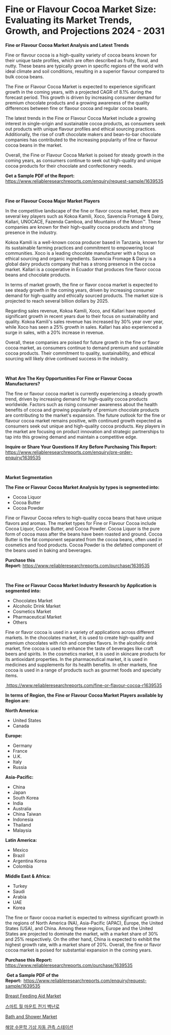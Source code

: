 <p><h1>Fine or Flavour Cocoa Market Size: Evaluating its Market Trends, Growth, and Projections 2024 - 2031</h1></p><p><strong>Fine or Flavour Cocoa Market Analysis and Latest Trends</strong></p>
<p><p>Fine or flavour cocoa is a high-quality variety of cocoa beans known for their unique taste profiles, which are often described as fruity, floral, and nutty. These beans are typically grown in specific regions of the world with ideal climate and soil conditions, resulting in a superior flavour compared to bulk cocoa beans.</p><p>The Fine or Flavour Cocoa Market is expected to experience significant growth in the coming years, with a projected CAGR of 8.1% during the forecast period. This growth is driven by increasing consumer demand for premium chocolate products and a growing awareness of the quality differences between fine or flavour cocoa and regular cocoa beans.</p><p>The latest trends in the Fine or Flavour Cocoa Market include a growing interest in single-origin and sustainable cocoa products, as consumers seek out products with unique flavour profiles and ethical sourcing practices. Additionally, the rise of craft chocolate makers and bean-to-bar chocolate companies has contributed to the increasing popularity of fine or flavour cocoa beans in the market.</p><p>Overall, the Fine or Flavour Cocoa Market is poised for steady growth in the coming years, as consumers continue to seek out high-quality and unique cocoa products for their chocolate and confectionery needs.</p></p>
<p><strong>Get a Sample PDF of the Report:&nbsp;</strong> <a href="https://www.reliableresearchreports.com/enquiry/request-sample/1639535">https://www.reliableresearchreports.com/enquiry/request-sample/1639535</a></p>
<p>&nbsp;</p>
<p><strong>Fine or Flavour Cocoa Major Market Players</strong></p>
<p><p>In the competitive landscape of the fine or flavor cocoa market, there are several key players such as Kokoa Kamili, Xoco, Savencia Fromage & Dairy, Kallari, UNOCACE, Fazenda Camboa, and Mountains of the Moon™. These companies are known for their high-quality cocoa products and strong presence in the industry.</p><p>Kokoa Kamili is a well-known cocoa producer based in Tanzania, known for its sustainable farming practices and commitment to empowering local communities. Xoco is a leading chocolate manufacturer with a focus on ethical sourcing and organic ingredients. Savencia Fromage & Dairy is a global dairy products company that has a strong presence in the cocoa market. Kallari is a cooperative in Ecuador that produces fine flavor cocoa beans and chocolate products.</p><p>In terms of market growth, the fine or flavor cocoa market is expected to see steady growth in the coming years, driven by increasing consumer demand for high-quality and ethically sourced products. The market size is projected to reach several billion dollars by 2025.</p><p>Regarding sales revenue, Kokoa Kamili, Xoco, and Kallari have reported significant growth in recent years due to their focus on sustainability and quality. Kokoa Kamili's sales revenue has increased by 30% year over year, while Xoco has seen a 25% growth in sales. Kallari has also experienced a surge in sales, with a 20% increase in revenue.</p><p>Overall, these companies are poised for future growth in the fine or flavor cocoa market, as consumers continue to demand premium and sustainable cocoa products. Their commitment to quality, sustainability, and ethical sourcing will likely drive continued success in the industry.</p></p>
<p>&nbsp;</p>
<p><strong>What Are The Key Opportunities For Fine or Flavour Cocoa Manufacturers?</strong></p>
<p><p>The fine or flavour cocoa market is currently experiencing a steady growth trend, driven by increasing demand for high-quality cocoa products worldwide. Factors such as rising consumer awareness about the health benefits of cocoa and growing popularity of premium chocolate products are contributing to the market's expansion. The future outlook for the fine or flavour cocoa market remains positive, with continued growth expected as consumers seek out unique and high-quality cocoa products. Key players in the market are focusing on product innovation and strategic partnerships to tap into this growing demand and maintain a competitive edge.</p></p>
<p><strong>Inquire or Share Your Questions If Any Before Purchasing This Report:</strong> <a href="https://www.reliableresearchreports.com/enquiry/pre-order-enquiry/1639535">https://www.reliableresearchreports.com/enquiry/pre-order-enquiry/1639535</a></p>
<p>&nbsp;</p>
<p><strong>Market Segmentation</strong></p>
<p><strong>The Fine or Flavour Cocoa Market Analysis by types is segmented into:</strong></p>
<p><ul><li>Cocoa Liquor</li><li>Cocoa Butter</li><li>Cocoa Powder</li></ul></p>
<p><p>Fine or Flavour Cocoa refers to high-quality cocoa beans that have unique flavors and aromas. The market types for Fine or Flavour Cocoa include Cocoa Liquor, Cocoa Butter, and Cocoa Powder. Cocoa Liquor is the pure form of cocoa mass after the beans have been roasted and ground. Cocoa Butter is the fat component separated from the cocoa beans, often used in cosmetics and food products. Cocoa Powder is the defatted component of the beans used in baking and beverages.</p></p>
<p><strong>Purchase this Report:&nbsp;</strong><a href="https://www.reliableresearchreports.com/purchase/1639535">https://www.reliableresearchreports.com/purchase/1639535</a></p>
<p>&nbsp;</p>
<p><strong>The Fine or Flavour Cocoa Market Industry Research by Application is segmented into:</strong></p>
<p><ul><li>Chocolates Market</li><li>Alcoholic Drink Market</li><li>Cosmetics Market</li><li>Pharmaceutical Market</li><li>Others</li></ul></p>
<p><p>Fine or flavor cocoa is used in a variety of applications across different markets. In the chocolates market, it is used to create high-quality and premium chocolates with rich and complex flavors. In the alcoholic drink market, fine cocoa is used to enhance the taste of beverages like craft beers and spirits. In the cosmetics market, it is used in skincare products for its antioxidant properties. In the pharmaceutical market, it is used in medicines and supplements for its health benefits. In other markets, fine cocoa is used in a range of products such as gourmet foods and specialty items.</p></p>
<p><a href="https://www.reliableresearchreports.com/fine-or-flavour-cocoa-r1639535">&nbsp;https://www.reliableresearchreports.com/fine-or-flavour-cocoa-r1639535</a></p>
<p><strong>In terms of Region, the Fine or Flavour Cocoa Market Players available by Region are:</strong></p>
<p>
    <p> <strong> North America: </strong>
        <ul>
            <li>United States</li>
            <li>Canada</li>
        </ul>
        </p> 
    <p> <strong> Europe: </strong>
        <ul>
            <li>Germany</li>
            <li>France</li>
            <li>U.K.</li>
            <li>Italy</li>
            <li>Russia</li>
        </ul>
        </p> 
    <p> <strong> Asia-Pacific: </strong>
        <ul>
            <li>China</li>
            <li>Japan</li>
            <li>South Korea</li>
            <li>India</li>
            <li>Australia</li>
            <li>China Taiwan</li>
            <li>Indonesia</li>
            <li>Thailand</li>
            <li>Malaysia</li>
        </ul>
        </p> 
    <p> <strong> Latin America: </strong>
        <ul>
            <li>Mexico</li>
            <li>Brazil</li>
            <li>Argentina Korea</li>
            <li>Colombia</li>
        </ul>
        </p> 
    <p> <strong> Middle East & Africa: </strong>
        <ul>
            <li>Turkey</li>
            <li>Saudi</li>
            <li>Arabia</li>
            <li>UAE</li>
            <li>Korea</li>
        </ul>
    </p>
    </p>
<p><p>The fine or flavor cocoa market is expected to witness significant growth in the regions of North America (NA), Asia-Pacific (APAC), Europe, the United States (USA), and China. Among these regions, Europe and the United States are projected to dominate the market, with a market share of 30% and 25% respectively. On the other hand, China is expected to exhibit the highest growth rate, with a market share of 20%. Overall, the fine or flavor cocoa market is poised for substantial expansion in the coming years.</p></p>
<p><strong>Purchase this Report: </strong><a href="https://www.reliableresearchreports.com/purchase/1639535">https://www.reliableresearchreports.com/purchase/1639535</a></p>
<p>&nbsp;<strong>Get a Sample PDF of the Report:&nbsp;&nbsp;</strong><a href="https://www.reliableresearchreports.com/enquiry/request-sample/1639535">https://www.reliableresearchreports.com/enquiry/request-sample/1639535</a></p>
<p><strong></strong></p>
<p><p><a href="https://github.com/irjbaube82/Market-Research-Report-List-1/blob/main/breast-feeding-aid-market.md">Breast Feeding Aid Market</a></p><p><a href="https://github.com/victorsharp87978/Market-Research-Report-List-1/blob/main/9718798152933.md">스마트 월 마운트 전기 벽난로</a></p><p><a href="https://github.com/wybrqqeb6/Market-Research-Report-List-1/blob/main/bath-and-shower-market.md">Bath and Shower Market</a></p><p><a href="https://github.com/hasanrajibul387/Market-Research-Report-List-1/blob/main/8892282152934.md">해양 수문학 기상 자동 관측 스테이션</a></p></p>
